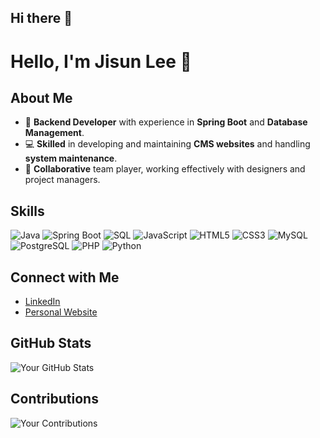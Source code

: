 ## Hi there 👋

<!--
**ljsunny/ljsunny** is a ✨ _special_ ✨ repository because its `README.md` (this file) appears on your GitHub profile.

Here are some ideas to get you started:

- 🔭 I’m currently working on ...
- 🌱 I’m currently learning ...
- 👯 I’m looking to collaborate on ...
- 🤔 I’m looking for help with ...
- 💬 Ask me about ...
- 📫 How to reach me: ...
- 😄 Pronouns: ...
- ⚡ Fun fact: ...
-->
# Hello, I'm Jisun Lee 👋

## About Me

- 🌟 **Backend Developer** with experience in **Spring Boot** and **Database Management**.
- 💻 **Skilled** in developing and maintaining **CMS websites** and handling **system maintenance**.
- 🤝 **Collaborative** team player, working effectively with designers and project managers.


## Skills


![Java](https://img.shields.io/badge/Java-007396?style=flat-square&logo=java&logoColor=white)
![Spring Boot](https://img.shields.io/badge/Spring%20Boot-6DB33F?style=flat-square&logo=spring-boot&logoColor=white)
![SQL](https://img.shields.io/badge/SQL-4479A1?style=flat-square&logo=mysql&logoColor=white)
![JavaScript](https://img.shields.io/badge/JavaScript-F7DF1E?style=flat-square&logo=javascript&logoColor=black)
![HTML5](https://img.shields.io/badge/HTML5-E34F26?style=flat-square&logo=html5&logoColor=white)
![CSS3](https://img.shields.io/badge/CSS3-1572B6?style=flat-square&logo=css3&logoColor=white)
![MySQL](https://img.shields.io/badge/MySQL-00758F?style=flat-square&logo=mysql&logoColor=white)
![PostgreSQL](https://img.shields.io/badge/PostgreSQL-4169E1?style=flat-square&logo=postgresql&logoColor=white)
![PHP](https://img.shields.io/badge/PHP-777BB4?style=flat-square&logo=php&logoColor=white)
![Python](https://img.shields.io/badge/PYTHON-3776AB?style=flat-square&logo=python&logoColor=white)

## Connect with Me

- [LinkedIn](https://www.linkedin.com/in/jisun-lee-bba451307/)
- [Personal Website](https://yourwebsite.com)

## GitHub Stats

![Your GitHub Stats](https://github-readme-stats.vercel.app/api?username=jisun&show_icons=true&hide_title=true&count_private=true&hide=prs&theme=tokyonight)

## Contributions

![Your Contributions](https://github-readme-streak-stats.herokuapp.com/?user=jisun&theme=tokyonight)

